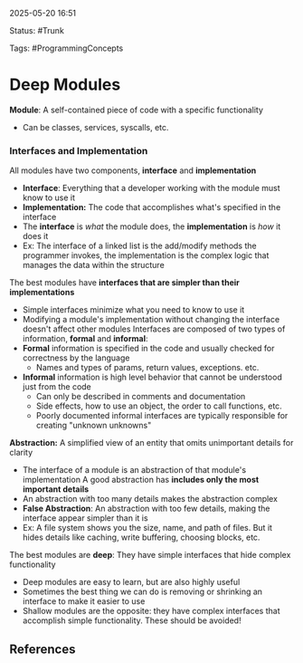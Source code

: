 2025-05-20 16:51

Status: #Trunk

Tags: #ProgrammingConcepts 

# Deep Modules
**Module**: A self-contained piece of code with a specific functionality
- Can be classes, services, syscalls, etc.
### Interfaces and Implementation
All modules have two components, **interface** and **implementation**
- **Interface**: Everything that a developer working with the module must know to use it
- **Implementation:** The code that accomplishes what's specified in the interface
- The **interface** is *what* the module does, the **implementation** is *how* it does it
- Ex: The interface of a linked list is the add/modify methods the programmer invokes, the implementation is the complex logic that manages the data within the structure

The best modules have **interfaces that are simpler than their implementations**
- Simple interfaces minimize what you need to know to use it 
- Modifying a module's implementation without changing the interface doesn't affect other modules
Interfaces are composed of two types of information, **formal** and **informal**:
- **Formal** information is specified in the code and usually checked for correctness by the language
	- Names and types of params, return values, exceptions. etc.
- **Informal** information is high level behavior that cannot be understood just from the code
	- Can only be described in comments and documentation
	- Side effects, how to use an object, the order to call functions, etc.
	- Poorly documented informal interfaces are typically responsible for creating "unknown unknowns"

**Abstraction:** A simplified view of an entity that omits unimportant details for clarity
- The interface of a module is an abstraction of that module's implementation
A good abstraction has **includes only the most important details**
- An abstraction with too many details makes the abstraction complex
- **False Abstraction**: An abstraction with too few details, making the interface appear simpler than it is
- Ex: A file system shows you the size, name, and path of files. But it hides details like caching, write buffering, choosing blocks, etc. 

The best modules are **deep**: They have simple interfaces that hide complex functionality
- Deep modules are easy to learn, but are also highly useful
- Sometimes the best thing we can do is removing or shrinking an interface to make it easier to use
- Shallow modules are the opposite: they have complex interfaces that accomplish simple functionality. These should be avoided!

## References
